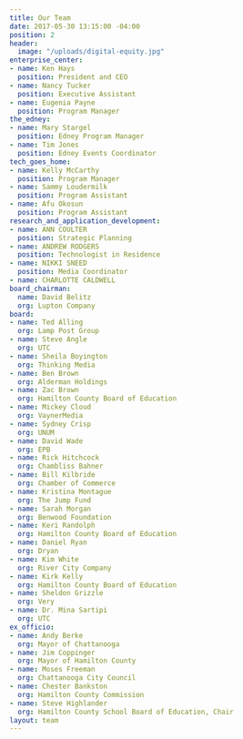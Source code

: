 ```yaml
---
title: Our Team
date: 2017-05-30 13:15:00 -04:00
position: 2
header:
  image: "/uploads/digital-equity.jpg"
enterprise_center:
- name: Ken Hays
  position: President and CEO
- name: Nancy Tucker
  position: Executive Assistant
- name: Eugenia Payne
  position: Program Manager
the_edney:
- name: Mary Stargel
  position: Edney Program Manager
- name: Tim Jones
  position: Edney Events Coordinator
tech_goes_home:
- name: Kelly McCarthy
  position: Program Manager
- name: Sammy Loudermilk
  position: Program Assistant
- name: Afu Okosun
  position: Program Assistant
research_and_application_development:
- name: ANN COULTER
  position: Strategic Planning
- name: ANDREW RODGERS
  position: Technologist in Residence
- name: NIKKI SNEED
  position: Media Coordinator
- name: CHARLOTTE CALDWELL
board_chairman:
  name: David Belitz
  org: Lupton Company
board:
- name: Ted Alling
  org: Lamp Post Group
- name: Steve Angle
  org: UTC
- name: Sheila Boyington
  org: Thinking Media
- name: Ben Brown
  org: Alderman Holdings
- name: Zac Brown
  org: Hamilton County Board of Education
- name: Mickey Cloud
  org: VaynerMedia
- name: Sydney Crisp
  org: UNUM
- name: David Wade
  org: EPB
- name: Rick Hitchcock
  org: Chambliss Bahner
- name: Bill Kilbride
  org: Chamber of Commerce
- name: Kristina Montague
  org: The Jump Fund
- name: Sarah Morgan
  org: Benwood Foundation
- name: Keri Randolph
  org: Hamilton County Board of Education
- name: Daniel Ryan
  org: Dryan
- name: Kim White
  org: River City Company
- name: Kirk Kelly
  org: Hamilton County Board of Education
- name: Sheldon Grizzle
  org: Very
- name: Dr. Mina Sartipi
  org: UTC
ex_officio:
- name: Andy Berke
  org: Mayor of Chattanooga
- name: Jim Coppinger
  org: Mayor of Hamilton County
- name: Moses Freeman
  org: Chattanooga City Council
- name: Chester Bankston
  org: Hamilton County Commission
- name: Steve Highlander
  org: Hamilton County School Board of Education, Chair
layout: team
---
```


